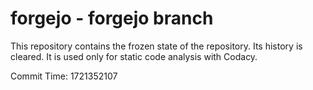 # forgejo - forgejo branch

This repository contains the frozen state of the repository.
Its history is cleared. It is used only for static code
analysis with Codacy.

Commit Time: 1721352107